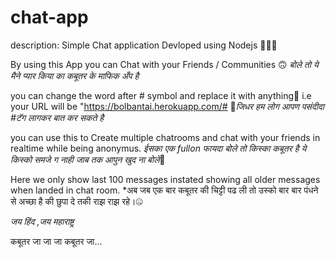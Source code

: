 # chat-app
description: Simple Chat application Devloped using Nodejs 👩‍💻🤖

By using this App you can Chat with  your Friends / Communities  🙃 *बोले तो ये मैने प्यार किया का कबूतर के माफिक अँप है*

you can change the word after # symbol and replace it with anything🤩 i.e your URL will be "https://bolbantai.herokuapp.com/#<Randomchat room name> 💫*जिधर हम लोग आपण पसंदीदा #टॅग लागकर बात कर सकते है*

you can use this to Create multiple chatrooms and chat with your friends in realtime while being anonymus. *ईसका एक fullon फायदा बोले तो किस्का कबूतर है ये किस्को समजे ग नाही जाब तक आपुन खुद ना बोले*🤑

Here we only show last 100 messages instated showing all older messages when landed in chat room. *अब जब एक बार कबूतर की चिट्टी पढ ली तो उस्को बार बार पंधने से अच्छा है की छुपा दे तकी राझ राझ रहे।🤐

_जय हिंद ,जय महाराष्ट्र_




कबूतर जा जा जा कबूतर जा...
